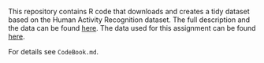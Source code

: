 This repository contains R code that downloads and creates a tidy dataset based on the Human
Activity Recognition dataset. The full description and the data can be found
[here](http://archive.ics.uci.edu/ml/datasets/Human+Activity+Recognition+Using+Smartphones).
The data used for this assignment can be found [here](https://d396qusza40orc.cloudfront.net/getdata%2Fprojectfiles%2FUCI%20HAR%20Dataset.zip).

For details see `CodeBook.md`.
